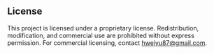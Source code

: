 ## License

This project is licensed under a proprietary license. Redistribution, modification, and commercial use are prohibited without express permission. For commercial licensing, contact hweiyu87@gmail.com.
